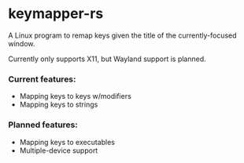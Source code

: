 # keymapper-rs
A Linux program to remap keys given the title of the currently-focused window.

Currently only supports X11, but Wayland support is planned.

### Current features:
* Mapping keys to keys w/modifiers
* Mapping keys to strings

### Planned features:
* Mapping keys to executables
* Multiple-device support
